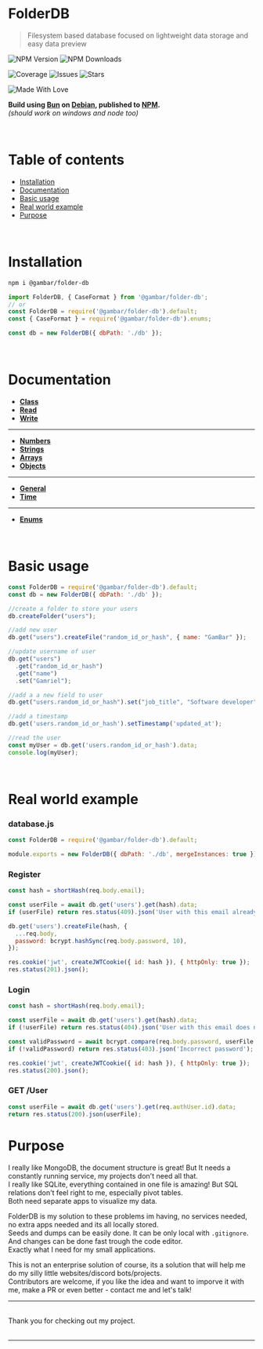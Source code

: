 # FolderDB

> Filesystem based database focused on lightweight data storage and easy data preview

![NPM Version](https://img.shields.io/npm/v/%40gambar%2Ffolder-db)
![NPM Downloads](https://img.shields.io/npm/d18m/%40gambar%2Ffolder-db)

![Coverage](https://img.shields.io/badge/coverage-%3E95%25-green)
![Issues](https://img.shields.io/github/issues/GameBear64/FolderDB)
![Stars](https://img.shields.io/github/stars/GameBear64/FolderDB?style=flat)

![Made With Love](https://img.shields.io/badge/Made%20With-Love-red)


**Build using [Bun](https://bun.sh/) on [Debian](https://www.debian.org/), published to [NPM](https://www.npmjs.com/package/@gambar/folder-db).**  
*(should work on windows and node too)*

<br>

# Table of contents

- [Installation](#installation)
- [Documentation](#documentation)
- [Basic usage](#basic-usage)
- [Real world example](#real-world-example)
- [Purpose](#purpose)

<br>

# Installation

```sh
npm i @gambar/folder-db
```

```js
import FolderDB, { CaseFormat } from '@gambar/folder-db';
// or
const FolderDB = require('@gambar/folder-db').default;
const { CaseFormat } = require('@gambar/folder-db').enums;
```

```js
const db = new FolderDB({ dbPath: './db' });
```

<br>

# Documentation

- [**Class**](./docs/Class.md)
- [**Read**](./docs/Read.md)
- [**Write**](./docs/Write.md)
---
- [**Numbers**](./docs/Numbers.md)
- [**Strings**](./docs/Strings.md)
- [**Arrays**](./docs/Arrays.md)
- [**Objects**](./docs/Objects.md)
---
- [**General**](./docs/General.md)
- [**Time**](./docs/Time.md)
---
- [**Enums**](./docs/Enums.md)

<br>

# Basic usage
```js
const FolderDB = require('@gambar/folder-db').default;
const db = new FolderDB({ dbPath: './db' });

//create a folder to store your users
db.createFolder("users");

//add new user
db.get("users").createFile("random_id_or_hash", { name: "GamBar" });

//update username of user
db.get("users")
  .get("random_id_or_hash")
  .get("name")
  .set("Gamriel");

//add a a new field to user
db.get("users.random_id_or_hash").set("job_title", "Software developer");

//add a timestamp
db.get('users.random_id_or_hash').setTimestamp('updated_at');

//read the user
const myUser = db.get('users.random_id_or_hash').data;
console.log(myUser);
```

<br>


# Real world example
### database.js
```js
const FolderDB = require('@gambar/folder-db').default;

module.exports = new FolderDB({ dbPath: './db', mergeInstances: true });
```

### Register
```js
const hash = shortHash(req.body.email);

const userFile = await db.get('users').get(hash).data;
if (userFile) return res.status(409).json('User with this email already exists');

db.get('users').createFile(hash, {
  ...req.body,
  password: bcrypt.hashSync(req.body.password, 10),
});

res.cookie('jwt', createJWTCookie({ id: hash }), { httpOnly: true });
res.status(201).json();
```

### Login
```js
const hash = shortHash(req.body.email);

const userFile = await db.get('users').get(hash).data;
if (!userFile) return res.status(404).json('User with this email does not exist');

const validPassword = await bcrypt.compare(req.body.password, userFile.password);
if (!validPassword) return res.status(403).json('Incorrect password');

res.cookie('jwt', createJWTCookie({ id: hash }), { httpOnly: true });
res.status(200).json();
```

### GET /User
```js
const userFile = await db.get('users').get(req.authUser.id).data;
return res.status(200).json(userFile);
```

# Purpose

I really like MongoDB, the document structure is great! But It needs a constantly running service, my projects don't need all that.  
I really like SQLite, everything contained in one file is amazing! But SQL relations don't feel right to me, especially pivot tables.  
Both need separate apps to visualize my data.

FolderDB is my solution to these problems im having, no services needed, no extra apps needed and its all locally stored.  
Seeds and dumps can be easily done. It can be only local with `.gitignore`. And changes can be done fast trough the code editor.  
Exactly what I need for my small applications.  

This is not an enterprise solution of course, its a solution that will help me do my silly little websites/discord bots/projects.  
Contributors are welcome, if you like the idea and want to imporve it with me, make a PR or even better - contact me and let's talk!  

---

<br>
Thank you for checking out my project.

<br>
<br>

---